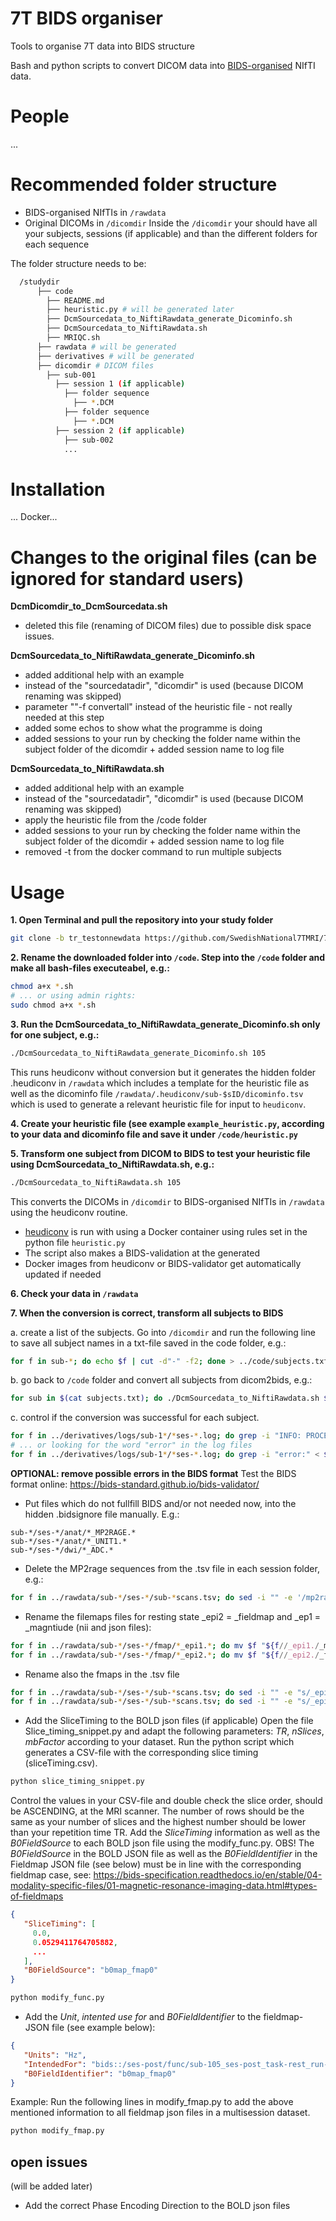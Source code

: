 # 7T BIDS organiser
Tools to organise 7T data into BIDS structure

Bash and python scripts to convert DICOM data into [BIDS-organised](https://bids.neuroimaging.io/) NIfTI data.

# People
...

# Recommended folder structure
- BIDS-organised NIfTIs in `/rawdata`
- Original DICOMs in `/dicomdir`
Inside the `/dicomdir` your should have all your subjects, sessions (if applicable) and than the different folders for each sequence

The folder structure needs to be:
```sh
  /studydir
      ├── code
        ├── README.md
        ├── heuristic.py # will be generated later
        ├── DcmSourcedata_to_NiftiRawdata_generate_Dicominfo.sh
        ├── DcmSourcedata_to_NiftiRawdata.sh
        ├── MRIQC.sh      
      ├── rawdata # will be generated
      ├── derivatives # will be generated
      ├── dicomdir # DICOM files
        ├── sub-001
          ├── session 1 (if applicable)
            ├── folder sequence
              ├── *.DCM
            ├── folder sequence
              ├── *.DCM
          ├── session 2 (if applicable)
            ├── sub-002
            ...
```

# Installation
... Docker...

# Changes to the original files (can be ignored for standard users)
**DcmDicomdir_to_DcmSourcedata.sh**
- deleted this file (renaming of DICOM files) due to possible disk space issues.

**DcmSourcedata_to_NiftiRawdata_generate_Dicominfo.sh**
- added additional help with an example
- instead of the "sourcedatadir", "dicomdir" is used (because DICOM renaming was skipped)
- parameter ""-f convertall" instead of the heuristic file - not really needed at this step
- added some echos to show what the programme is doing
- added sessions to your run by checking the folder name within the subject folder of the dicomdir + added session name to log file

**DcmSourcedata_to_NiftiRawdata.sh**
- added additional help with an example
- instead of the "sourcedatadir", "dicomdir" is used (because DICOM renaming was skipped)
- apply the heuristic file from the /code folder
- added sessions to your run by checking the folder name within the subject folder of the dicomdir + added session name to log file
- removed -t from the docker command to run multiple subjects


# Usage
**1. Open Terminal and pull the repository into your study folder**
```bash
git clone -b tr_testonnewdata https://github.com/SwedishNational7TMRI/7T_BIDS_organiser.git
```

**2. Rename the downloaded folder into `/code`. Step into the `/code` folder and make all bash-files executeabel, e.g.:**
```bash
chmod a+x *.sh
# ... or using admin rights:
sudo chmod a+x *.sh
```

**3. Run the DcmSourcedata_to_NiftiRawdata_generate_Dicominfo.sh only for one subject, e.g.:**
```bash
./DcmSourcedata_to_NiftiRawdata_generate_Dicominfo.sh 105
```
This runs heudiconv without conversion but it generates the hidden folder .heudiconv in `/rawdata` which includes a template for the heuristic file as well as the dicominfo file `/rawdata/.heudiconv/sub-$sID/dicominfo.tsv` which is used to generate a relevant heuristic file for input to `heudiconv`.

**4. Create your heuristic file (see example `example_heuristic.py`, according to your data and dicominfo file and save it under `/code/heuristic.py`**

**5. Transform one subject from DICOM to BIDS to test your heuristic file using DcmSourcedata_to_NiftiRawdata.sh, e.g.:**
```bash
./DcmSourcedata_to_NiftiRawdata.sh 105
```
This converts the DICOMs in `/dicomdir` to BIDS-organised NIfTIs in `/rawdata` using the heudiconv routine.
- [heudiconv](https://github.com/nipy/heudiconv) is run with using a Docker container using rules set in the python file `heuristic.py`
- The script also makes a BIDS-validation at the generated
- Docker images from heudiconv or BIDS-validator get automatically updated if needed

**6. Check your data in `/rawdata`**

**7. When the conversion is correct, transform all subjects to BIDS**

a. create a list of the subjects. Go into `/dicomdir` and run the following line to save all subject names in a txt-file saved in the code folder, e.g.:
```bash
for f in sub-*; do echo $f | cut -d"-" -f2; done > ../code/subjects.txt
```

b. go back to `/code` folder and convert all subjects from dicom2bids, e.g.:
```bash
for sub in $(cat subjects.txt); do ./DcmSourcedata_to_NiftiRawdata.sh $sub; done
```

c. control if the conversion was successful for each subject.
```bash
for f in ../derivatives/logs/sub-1*/*ses-*.log; do grep -i "INFO: PROCESSING DONE:" < $f; echo $f; done
# ... or looking for the word "error" in the log files
for f in ../derivatives/logs/sub-1*/*ses-*.log; do grep -i "error:" < $f; echo $f; done
```

**OPTIONAL: remove possible errors in the BIDS format**
Test the BIDS format online: https://bids-standard.github.io/bids-validator/

- Put files which do not fullfill BIDS and/or not needed now, into the hidden .bidsignore file manually. E.g.:
```text
sub-*/ses-*/anat/*_MP2RAGE.*
sub-*/ses-*/anat/*_UNIT1.*
sub-*/ses-*/dwi/*_ADC.*
```

- Delete the MP2rage sequences from the .tsv file in each session folder, e.g.:
```bash
for f in ../rawdata/sub-*/ses-*/sub-*scans.tsv; do sed -i "" -e '/mp2rage/Id' $f ; done
```

- Rename the filemaps files for resting state _epi2 = _fieldmap and _ep1 = _magntiude (nii and json files):
```bash
for f in ../rawdata/sub-*/ses-*/fmap/*_epi1.*; do mv $f "${f//_epi1./_magnitude.}" ; done
for f in ../rawdata/sub-*/ses-*/fmap/*_epi2.*; do mv $f "${f//_epi2./_fieldmap.}" ; done
```

- Rename also the fmaps in the .tsv file
```bash
for f in ../rawdata/sub-*/ses-*/sub-*scans.tsv; do sed -i "" -e "s/_epi1/_magnitude/" $f; done
for f in ../rawdata/sub-*/ses-*/sub-*scans.tsv; do sed -i "" -e "s/_epi2/_fieldmap/" $f; done
```

- Add the SliceTiming to the BOLD json files (if applicable)
Open the file Slice_timing_snippet.py and adapt the following parameters: *TR*, *nSlices*, *mbFactor* according to your dataset. Run the python script which generates a CSV-file with the corresponding slice timing (sliceTiming.csv).
```bash
python slice_timing_snippet.py
```
Control the values in your CSV-file and double check the slice order, should be ASCENDING, at the MRI scanner. The number of rows should be the same as your number of slices and the highest number should be lower than your repetition time TR. Add the *SliceTiming* information as well as the *B0FieldSource* to each BOLD json file using the modify_func.py.
OBS! The *B0FieldSource* in the BOLD JSON file as well as the *B0FieldIdentifier* in the Fieldmap JSON file (see below) must be in line with the corresponding fieldmap case, see: https://bids-specification.readthedocs.io/en/stable/04-modality-specific-files/01-magnetic-resonance-imaging-data.html#types-of-fieldmaps
```json
{
   "SliceTiming": [
     0.0,
     0.0529411764705882,
     ...
   ],
   "B0FieldSource": "b0map_fmap0"
}
```

```bash
python modify_func.py
```


- Add the *Unit*, *intented use for* and *B0FieldIdentifier* to the fieldmap-JSON file (see example below):
```json
{
   "Units": "Hz",
   "IntendedFor": "bids::/ses-post/func/sub-105_ses-post_task-rest_run-1_bold.nii.gz",
   "B0FieldIdentifier": "b0map_fmap0"
}
```
Example: Run the following lines in modify_fmap.py to add the above mentioned information to all fieldmap json files in a multisession dataset.
```bash
python modify_fmap.py
```


## open issues
(will be added later)
- Add the correct Phase Encoding Direction to the BOLD json files
